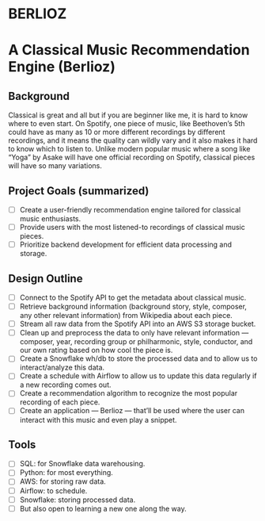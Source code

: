 # BERLIOZ
# A Classical Music Recommendation Engine (Berlioz)

## Background 
Classical is great and all but if you are beginner like me, it is hard to know where to even start. 
On Spotify, one piece of music, like Beethoven’s 5th could have as many as 10 or more different recordings by different recordings, and it means the quality can wildly vary and it also makes it hard to know which to listen to. 
Unlike modern popular music where a song like “Yoga” by Asake will have one official recording on Spotify, classical pieces will have so many variations. 

## Project Goals (summarized)
- [ ] Create a user-friendly recommendation engine tailored for classical music enthusiasts.
- [ ] Provide users with the most listened-to recordings of classical music pieces.
- [ ] Prioritize backend development for efficient data processing and storage.

## Design Outline
- [ ] Connect to the Spotify API to get the metadata about classical music.
- [ ] Retrieve background information (background story, style, composer, any other relevant information) from Wikipedia about each piece.
- [ ] Stream all raw data from the Spotify API into an AWS S3 storage bucket.
- [ ] Clean up and preprocess the data to only have relevant information — composer, year, recording group or philharmonic, style, conductor, and our own rating based on how cool the piece is.
- [ ] Create a Snowflake wh/db to store the processed data and to allow us to interact/analyze this data.
- [ ] Create a schedule with Airflow to allow us to update this data regularly if a new recording comes out.
- [ ] Create a recommendation algorithm to recognize the most popular recording of each piece.
- [ ] Create an application — Berlioz — that’ll be used where the user can interact with this music and even play a snippet.

## Tools
- [ ] SQL: for Snowflake data warehousing.
- [ ] Python: for most everything.
- [ ] AWS: for storing raw data.
- [ ] Airflow: to schedule.
- [ ] Snowflake: storing processed data.
- [ ] But also open to learning a new one along the way.
